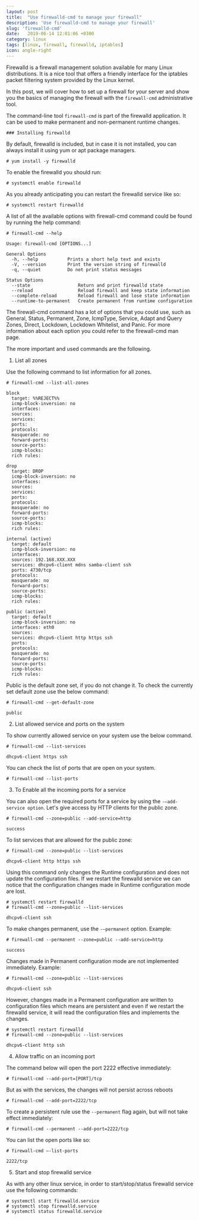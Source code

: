 ```yaml
---
layout: post
title:  "Use firewalld-cmd to manage your firewall"
description: 'Use firewalld-cmd to manage your firewall'
slug: 'firewalld-cmd'
date:   2019-06-14 12:01:06 +0300
category: linux
tags: [linux, firewall, firewalld, iptables]
icon: angle-right
---
```


Firewalld is a firewall management solution available for many Linux distributions. It is a nice tool that offers a friendly interface for the iptables packet filtering system provided by the Linux kernel. 

In this post, we will cover how to set up a firewall for your server and show you the basics of managing the firewall with the `firewall-cmd` administrative tool.

The command-line tool `firewall-cmd` is part of the firewalld application. It can be used to make permanent and non-permanent runtime changes.

```
### Installing firewalld
```

By default, firewalld is included, but in case it is not installed, you can always install it using yum or apt package managers.

```
# yum install -y firewalld
```

To enable the firewalld you should run:

```
# systemctl enable firewalld
```

As you already anticipating you can restart the firewalld service like so:

```
# systemctl restart firewalld
```

A list of all the available options with firewall-cmd command could be found by running the help command:

```
# firewall-cmd --help

Usage: firewall-cmd [OPTIONS...]

General Options
  -h, --help           Prints a short help text and exists
  -V, --version        Print the version string of firewalld
  -q, --quiet          Do not print status messages

Status Options
  --state                  Return and print firewalld state
  --reload                 Reload firewall and keep state information
  --complete-reload        Reload firewall and lose state information
  --runtime-to-permanent   Create permanent from runtime configuration

```

The firewall-cmd command has a lot of options that you could use, such as General, Status, Permanent, Zone, IcmpType, Service, Adapt and Query Zones, Direct, Lockdown, Lockdown Whitelist, and Panic. For more information about each option you could refer to the firewall-cmd man page.

The more important and used commands are the following.

1. List all zones

Use the following command to list information for all zones.

```
# firewall-cmd --list-all-zones

block
  target: %%REJECT%%
  icmp-block-inversion: no
  interfaces:
  sources:
  services:
  ports:
  protocols:
  masquerade: no
  forward-ports:
  source-ports:
  icmp-blocks:
  rich rules:

drop
  target: DROP
  icmp-block-inversion: no
  interfaces:
  sources:
  services:
  ports:
  protocols:
  masquerade: no
  forward-ports:
  source-ports:
  icmp-blocks:
  rich rules:

internal (active)
  target: default
  icmp-block-inversion: no
  interfaces:
  sources: 192.168.XXX.XXX
  services: dhcpv6-client mdns samba-client ssh
  ports: 4730/tcp
  protocols:
  masquerade: no
  forward-ports:
  source-ports:
  icmp-blocks:
  rich rules:

public (active)
  target: default
  icmp-block-inversion: no
  interfaces: eth0
  sources:
  services: dhcpv6-client http https ssh
  ports:
  protocols:
  masquerade: no
  forward-ports:
  source-ports:
  icmp-blocks:
  rich rules:

```

Public is the default zone set, if you do not change it. To check the currently set default zone use the below command:

```
# firewall-cmd --get-default-zone

public
```

2. List allowed service and ports on the system

To show currently allowed service on your system use the below command.

```
# firewall-cmd --list-services

dhcpv6-client https ssh
```

You can check the list of ports that are open on your system.

```
# firewall-cmd --list-ports
```

3. To Enable all the incoming ports for a service

You can also open the required ports for a service by using the `-–add-service option`. 
Let's give access by HTTP clients for the public zone.

```
# firewall-cmd --zone=public --add-service=http

success
```

To list services that are allowed for the public zone:

```
# firewall-cmd --zone=public --list-services

dhcpv6-client http https ssh
```

Using this command only changes the Runtime configuration and does not update the configuration files. 
If we restart the firewalld service we can notice that the configuration changes made in Runtime configuration mode are lost.

```
# systemctl restart firewalld
# firewall-cmd --zone=public --list-services

dhcpv6-client ssh
```

To make changes permanent, use the `-–permanent` option. Example:

```
# firewall-cmd --permanent --zone=public --add-service=http

success
```

Changes made in Permanent configuration mode are not implemented immediately. Example:

```
# firewall-cmd --zone=public --list-services

dhcpv6-client ssh
```

However, changes made in a Permanent configuration are written to configuration files which means are persistent and 
even if we restart the firewalld service, it will read the configuration files and implements the changes.

```
# systemctl restart firewalld
# firewall-cmd --zone=public --list-services

dhcpv6-client http ssh
```

4. Allow traffic on an incoming port

The command below will open the port 2222 effective immediately:

```
# firewall-cmd --add-port=[PORT]/tcp
```

But as with the services, the changes will not persist across reboots

```
# firewall-cmd --add-port=2222/tcp
```

To create a persistent rule use the `--permanent` flag again, but will not take effect immediately:

```
# firewall-cmd --permanent --add-port=2222/tcp
```

You can list the open ports like so:

```
# firewall-cmd –-list-ports

2222/tcp
```

5. Start and stop firewalld service

As with any other linux service, in order to start/stop/status firewalld service use the following commands:

```
# systemctl start firewalld.service
# systemctl stop firewalld.service
# systemctl status firewalld.service
```
